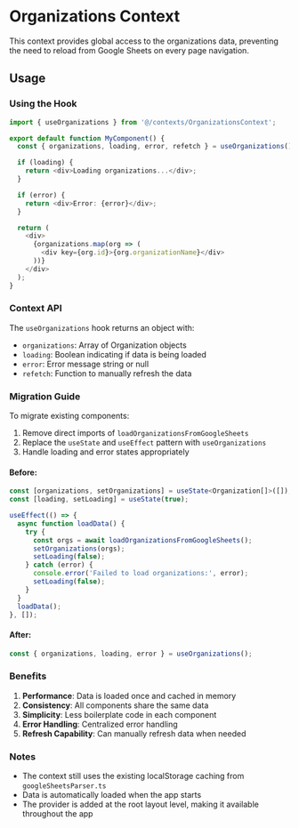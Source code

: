 # Organizations Context

This context provides global access to the organizations data, preventing the need to reload from Google Sheets on every page navigation.

## Usage

### Using the Hook

```typescript
import { useOrganizations } from '@/contexts/OrganizationsContext';

export default function MyComponent() {
  const { organizations, loading, error, refetch } = useOrganizations();

  if (loading) {
    return <div>Loading organizations...</div>;
  }

  if (error) {
    return <div>Error: {error}</div>;
  }

  return (
    <div>
      {organizations.map(org => (
        <div key={org.id}>{org.organizationName}</div>
      ))}
    </div>
  );
}
```

### Context API

The `useOrganizations` hook returns an object with:

- `organizations`: Array of Organization objects
- `loading`: Boolean indicating if data is being loaded
- `error`: Error message string or null
- `refetch`: Function to manually refresh the data

### Migration Guide

To migrate existing components:

1. Remove direct imports of `loadOrganizationsFromGoogleSheets`
2. Replace the `useState` and `useEffect` pattern with `useOrganizations`
3. Handle loading and error states appropriately

#### Before:
```typescript
const [organizations, setOrganizations] = useState<Organization[]>([]);
const [loading, setLoading] = useState(true);

useEffect(() => {
  async function loadData() {
    try {
      const orgs = await loadOrganizationsFromGoogleSheets();
      setOrganizations(orgs);
      setLoading(false);
    } catch (error) {
      console.error('Failed to load organizations:', error);
      setLoading(false);
    }
  }
  loadData();
}, []);
```

#### After:
```typescript
const { organizations, loading, error } = useOrganizations();
```

### Benefits

1. **Performance**: Data is loaded once and cached in memory
2. **Consistency**: All components share the same data
3. **Simplicity**: Less boilerplate code in each component
4. **Error Handling**: Centralized error handling
5. **Refresh Capability**: Can manually refresh data when needed

### Notes

- The context still uses the existing localStorage caching from `googleSheetsParser.ts`
- Data is automatically loaded when the app starts
- The provider is added at the root layout level, making it available throughout the app